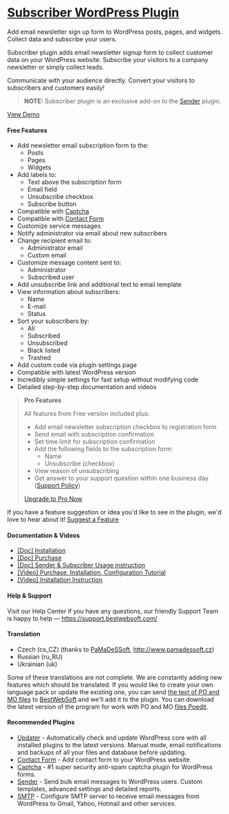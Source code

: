 <a href="https://bestwebsoft.com/products/wordpress/plugins/subscriber/" target=_blank>Subscriber WordPress Plugin</a>
========================

Add email newsletter sign up form to WordPress posts, pages, and widgets. Collect data and subscribe your users.

<p>Subscriber plugin adds email newsletter signup form to collect customer data on your WordPress website. Subscribe your visitors to a company newsletter or simply collect leads.</p>

<p>Communicate with your audience directly. Convert your visitors to subscribers and customers easily!</p>

<blockquote>
  <p><strong>NOTE:</strong> Subscriber plugin is an exclusive add-on to the <a href="https://bestwebsoft.com/products/wordpress/plugins/sender/?k=87e536ef51413f30ebada1bb46dcdf39">Sender</a> plugin.</p>
</blockquote>

<p><a href="https://bestwebsoft.com/demo-for-subscriber/">View Demo</a></p>


<div class='video'></div>


<h4>Free Features</h4>

<ul>
<li>Add newsletter email subscription form to the:

<ul>
<li>Posts</li>
<li>Pages</li>
<li>Widgets</li>
</ul></li>
<li>Add labels to:

<ul>
<li>Text above the subscription form</li>
<li>Email field</li>
<li>Unsubscribe checkbox</li>
<li>Subscribe button</li>
</ul></li>
<li>Compatible with <a href="https://bestwebsoft.com/products/wordpress/plugins/captcha/?k=087fd14aa72b0c2680b4ec1ad896e63a">Captcha</a></li>
<li>Compatible with <a href="https://bestwebsoft.com/products/wordpress/plugins/contact-form/?k=8414f4d5854c6ad26575b04a62d6672e">Contact Form</a></li>
<li>Customize service messages</li>
<li>Notify administrator via email about new subscribers</li>
<li>Change recipient email to:

<ul>
<li>Administrator email</li>
<li>Custom email</li>
</ul></li>
<li>Customize message content sent to:

<ul>
<li>Administrator</li>
<li>Subscribed user</li>
</ul></li>
<li>Add unsubscribe link and additional text to email template</li>
<li>View information about subscribers:

<ul>
<li>Name</li>
<li>E-mail</li>
<li>Status</li>
</ul></li>
<li>Sort your subscribers by:

<ul>
<li>All</li>
<li>Subscribed</li>
<li>Unsubscribed</li>
<li>Black listed</li>
<li>Trashed</li>
</ul></li>
<li>Add custom code via plugin settings page</li>
<li>Compatible with latest WordPress version</li>
<li>Incredibly simple settings for fast setup without modifying code</li>
<li>Detailed step-by-step documentation and videos</li>
</ul>

<blockquote>
  <p><strong>Pro Features</strong></p>
  
  <p>All features from Free version included plus:</p>
  
  <ul>
  <li>Add email newsletter subscription checkbox to registration form</li>
  <li>Send email with subscription confirmation</li>
  <li>Set time limit for subscription confirmation</li>
  <li>Add the following fields to the subscription form:
  
  <ul>
  <li>Name</li>
  <li>Unsubscribe (checkbox)</li>
  </ul></li>
  <li>View reason of unsubscribing</li>
  <li>Get answer to your support question within one business day (<a href="https://bestwebsoft.com/support-policy/">Support Policy</a>)</li>
  </ul>
  
  <p><a href="https://bestwebsoft.com/products/wordpress/plugins/subscriber/?k=ec88b21e8b31454de5a80a997b2f6450">Upgrade to Pro Now</a></p>
</blockquote>

<p>If you have a feature suggestion or idea you'd like to see in the plugin, we'd love to hear about it! <a href="https://support.bestwebsoft.com/hc/en-us/requests/new">Suggest a Feature</a></p>

<h4>Documentation &#38; Videos</h4>

<ul>
<li><a href="https://docs.google.com/document/d/1-hvn6WRvWnOqj5v5pLUk7Awyu87lq5B_dO-Tv-MC9JQ/">[Doc] Installation</a></li>
<li><a href="https://docs.google.com/document/d/1EUdBVvnm7IHZ6y0DNyldZypUQKpB8UVPToSc_LdOYQI/">[Doc] Purchase</a></li>
<li><a href="https://docs.google.com/document/d/1VHSpwcPpNSmrBFUdiEiVSikxLyTqcUT1cPivGyQYvxo/">[Doc] Sender &#38; Subscriber Usage instruction</a></li>
<li><a href="https://www.youtube.com/watch?v=kQQ0ZqmpR6Y">[Video] Purchase, Installation, Configuration Tutorial</a></li>
<li><a href="https://www.youtube.com/watch?v=YJOQSGXPjRY">[Video] Installation Instruction</a></li>
</ul>

<h4>Help &#38; Support</h4>

<p>Visit our Help Center if you have any questions, our friendly Support Team is happy to help &#8212; <a href="https://support.bestwebsoft.com/">https://support.bestwebsoft.com/</a></p>

<h4>Translation</h4>

<ul>
<li>Czech (cs_CZ) (thanks to <a href="mailto:info@pamadessoft.cz">PaMaDeSSoft</a>, <a href="http://www.pamadessoft.cz" rel="nofollow">http://www.pamadessoft.cz</a>)</li>
<li>Russian (ru_RU)</li>
<li>Ukrainian (uk)</li>
</ul>

<p>Some of these translations are not complete. We are constantly adding new features which should be translated. If you would like to create your own language pack or update the existing one, you can send <a href="https://codex.wordpress.org/Translating_WordPress">the text of PO and MO files</a> to <a href="https://support.bestwebsoft.com/hc/en-us/requests/new">BestWebSoft</a> and we'll add it to the plugin. You can download the latest version of the program for work with PO and MO <a href="https://www.poedit.net/download.php">files Poedit</a>.</p>

<h4>Recommended Plugins</h4>

<ul>
<li><a href="https://bestwebsoft.com/products/wordpress/plugins/updater/?k=eae2aa18f1ba0036cc937a130f05f001">Updater</a> - Automatically check and update WordPress core with all installed plugins to the latest versions. Manual mode, email notifications and backups of all your files and database before updating.</li>
<li><a href="https://bestwebsoft.com/products/wordpress/plugins/contact-form/?k=8414f4d5854c6ad26575b04a62d6672e">Contact Form</a> - Add contact form to your WordPress website</li>
<li><a href="https://bestwebsoft.com/products/wordpress/plugins/captcha/?k=087fd14aa72b0c2680b4ec1ad896e63a">Captcha</a> - #1 super security anti-spam captcha plugin for WordPress forms.</li>
<li><a href="https://bestwebsoft.com/products/wordpress/plugins/sender/?k=87e536ef51413f30ebada1bb46dcdf39">Sender</a> - Send bulk email messages to WordPress users. Custom templates, advanced settings and detailed reports.</li>
<li><a href="https://bestwebsoft.com/products/wordpress/plugins/smtp/">SMTP</a> - Configure SMTP server to receive email messages from WordPress to Gmail, Yahoo, Hotmail and other services.</li>
</ul>